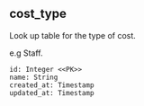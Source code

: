 ## cost_type

Look up table for the type of cost.

e.g Staff.

```
id: Integer <<PK>>
name: String
created_at: Timestamp
updated_at: Timestamp
```